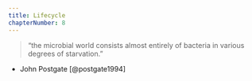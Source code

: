 ```yaml
---
title: Lifecycle
chapterNumber: 8
---
```

> “the microbial world consists almost entirely of bacteria in various degrees of starvation.”  
- John Postgate [@postgate1994]

